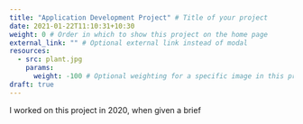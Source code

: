 ```yaml
---
title: "Application Development Project" # Title of your project
date: 2021-01-22T11:10:31+10:30
weight: 0 # Order in which to show this project on the home page
external_link: "" # Optional external link instead of modal
resources:
  - src: plant.jpg
    params:
      weight: -100 # Optional weighting for a specific image in this project folder
draft: true
---
```


I worked on this project in 2020, when given a brief
